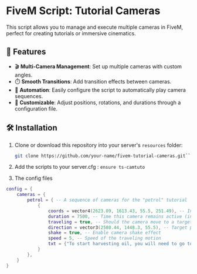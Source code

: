 # FiveM Script: Tutorial Cameras

This script allows you to manage and execute multiple cameras in FiveM, perfect for creating tutorials or immersive cinematics.

## 🎥 Features

- 🎬 **Multi-Camera Management**: Set up multiple cameras with custom angles.  
- ⏱️ **Smooth Transitions**: Add transition effects between cameras.  
- 🔄 **Automation**: Easily configure the script to automatically play camera sequences.  
- 📜 **Customizable**: Adjust positions, rotations, and durations through a configuration file.

## 🛠️ Installation

1. Clone or download this repository into your server's `resources` folder:  
   ```bash
   git clone https://github.com/your-name/fivem-tutorial-cameras.git```

2. Add the scripts to your server.cfg :
```ensure ts-camtuto```

2. The config files
```lua
config = {
    cameras = {
        petrol = { -- A sequence of cameras for the "petrol" tutorial
            { 
                coords = vector4(2623.09, 1613.43, 55.5, 251.49), -- Initial coordinates and rotation for the camera
                duration = 7500, -- Time this camera remains active (in milliseconds)
                traveling = true, -- Should the camera move to a target position?
                direction = vector3(2580.44, 1448.3, 55.5), -- Target position for traveling
                shake = true, -- Enable camera shake effect
                speed = 5, -- Speed of the traveling motion
                txt = {"To start harvesting oil, you will need to go to the refinery.", "And more text"} -- Text to display during this scene. [ /!\ USE , IF U WANT USE SEVERAL TEXT ] 
            }
        },
    }
}

```


